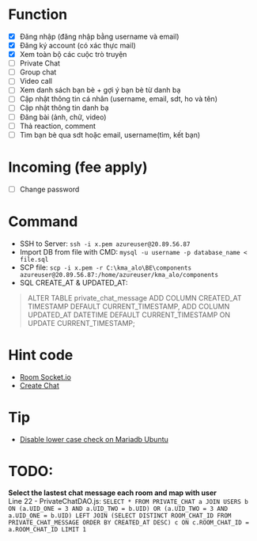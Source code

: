 # Function  
- [x] Đăng nhập (đăng nhập bằng username và email)
- [x] Đăng ký account (có xác thực mail)
- [x] Xem toàn bộ các cuộc trò truyện
- [ ] Private Chat
- [ ] Group chat
- [ ] Video call
- [ ] Xem danh sách bạn bè + gợi ý bạn bè từ danh bạ
- [ ] Cập nhật thông tin cá nhân (username, email, sdt, ho  và tên)
- [ ] Cập nhật thông tin danh bạ
- [ ] Đăng bài (ảnh, chữ, video)
- [ ] Thả reaction, comment
- [ ] Tìm bạn bè qua sdt hoặc email, username(tìm, kết bạn)

# Incoming (fee apply)
 - [ ] Change password

# Command
- SSH to Server: `ssh -i x.pem azureuser@20.89.56.87`
- Import DB from file with CMD: `mysql -u username -p database_name < file.sql`
- SCP file: `scp -i x.pem -r C:\kma_alo\BE\components azureuser@20.89.56.87:/home/azureuser/kma_alo/components`
- SQL CREATE_AT & UPDATED_AT: 
> ALTER TABLE private_chat_message
  ADD COLUMN CREATED_AT TIMESTAMP DEFAULT CURRENT_TIMESTAMP,
  ADD COLUMN UPDATED_AT DATETIME DEFAULT CURRENT_TIMESTAMP ON UPDATE CURRENT_TIMESTAMP;
# Hint code
- [Room Socket.io](https://stackoverflow.com/questions/13143945/dynamic-namespaces-socket-io)
- [Create Chat](https://stackoverflow.com/questions/24100218/socket-io-send-packet-to-sender-only)

# Tip 
- [Disable lower case check on Mariadb Ubuntu](https://stackoverflow.com/questions/55025847/how-to-set-lower-case-table-names-1-on-ubuntu-18-04-mariadb-mysql-5-7)

# TODO:  
**Select the lastest chat message each room and map with user**  
Line 22 - PrivateChatDAO.js: `SELECT * FROM PRIVATE_CHAT a JOIN USERS b ON (a.UID_ONE = 3 AND a.UID_TWO = b.UID) OR (a.UID_TWO = 3 AND a.UID_ONE = b.UID) LEFT JOIN (SELECT DISTINCT ROOM_CHAT_ID FROM PRIVATE_CHAT_MESSAGE ORDER BY CREATED_AT DESC) c ON c.ROOM_CHAT_ID = a.ROOM_CHAT_ID LIMIT 1`